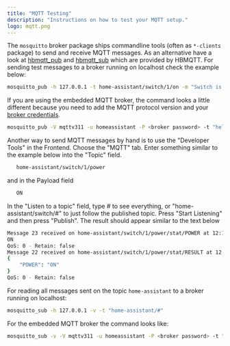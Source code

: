 ```yaml
---
title: "MQTT Testing"
description: "Instructions on how to test your MQTT setup."
logo: mqtt.png
---
```


The `mosquitto` broker package ships commandline tools (often as `*-clients` package) to send and receive MQTT messages. As an alternative have a look at [hbmqtt_pub](http://hbmqtt.readthedocs.org/en/latest/references/hbmqtt_pub.html) and [hbmqtt_sub](http://hbmqtt.readthedocs.org/en/latest/references/hbmqtt_sub.html) which are provided by HBMQTT. For sending test messages to a broker running on localhost check the example below:

```bash
mosquitto_pub -h 127.0.0.1 -t home-assistant/switch/1/on -m "Switch is ON"
```

If you are using the embedded MQTT broker, the command looks a little different because you need to add the MQTT protocol version and your [broker credentials](/docs/mqtt/broker#embedded-broker).

```bash
mosquitto_pub -V mqttv311 -u homeassistant -P <broker password> -t "hello" -m world
```

Another way to send MQTT messages by hand is to use the "Developer Tools" in the Frontend. Choose the "MQTT" tab. Enter something similar to the example below into the "Topic" field.

```bash
   home-assistant/switch/1/power
```

and in the Payload field

```bash
   ON
```

In the "Listen to a topic" field, type # to see everything, or "home-assistant/switch/#" to just follow the published topic. Press "Start Listening" and then press "Publish". The result should appear similar to the text below

```bash
Message 23 received on home-assistant/switch/1/power/stat/POWER at 12:16 PM:
ON
QoS: 0 - Retain: false
Message 22 received on home-assistant/switch/1/power/stat/RESULT at 12:16 PM:
{
    "POWER": "ON"
}
QoS: 0 - Retain: false
```

For reading all messages sent on the topic `home-assistant` to a broker running on localhost:

```bash
mosquitto_sub -h 127.0.0.1 -v -t "home-assistant/#"
```

For the embedded MQTT broker the command looks like:

```bash
mosquitto_sub -v -V mqttv311 -u homeassistant -P <broker password> -t "#"
```

